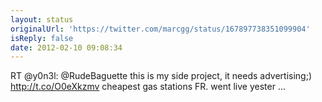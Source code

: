 ```yaml
---
layout: status
originalUrl: 'https://twitter.com/marcgg/status/167897738351099904'
isReply: false
date: 2012-02-10 09:08:34
---
```


RT @y0n3l: @RudeBaguette this is my side project, it needs advertising;) http://t.co/O0eXkzmv cheapest gas stations FR. went live yester ...
